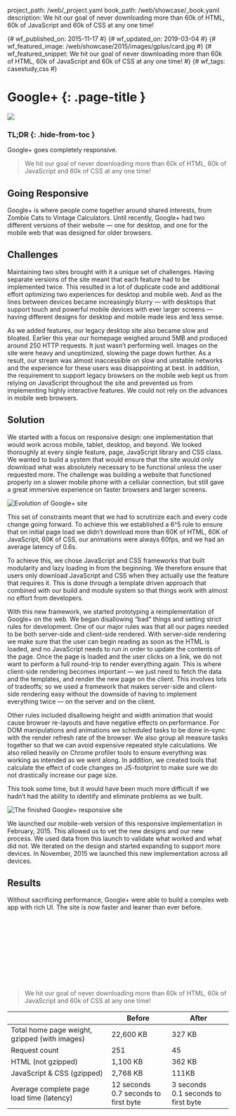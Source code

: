 project_path: /web/_project.yaml
book_path: /web/showcase/_book.yaml
description: We hit our goal of never downloading more than 60k of HTML, 60k of JavaScript and 60k of CSS at any one time!

{# wf_published_on: 2015-11-17 #}
{# wf_updated_on: 2019-03-04 #}
{# wf_featured_image: /web/showcase/2015/images/gplus/card.jpg #}
{# wf_featured_snippet: We hit our goal of never downloading more than 60k of HTML, 60k of JavaScript and 60k of CSS at any one time! #}
{# wf_tags: casestudy,css #}

# Google+ {: .page-title }

<img src="images/gplus/main.png" class="attempt-right">

### TL;DR {: .hide-from-toc }

Google+ goes completely responsive.

> We hit our goal of never downloading more than 60k of HTML, 60k of
> JavaScript and 60k of CSS at any one time!

## Going Responsive

Google+ is where people come together around shared interests, from
Zombie Cats to Vintage Calculators. Until recently,
Google+ had two different versions of their website &mdash; one for desktop,
and one for the mobile web that was designed for older browsers.

## Challenges

Maintaining two sites brought with it a unique set of challenges. Having
separate versions of the site meant that each feature had to be implemented
twice. This resulted in a lot of duplicate code and additional effort optimizing
two experiences for desktop and mobile web. And as the lines between devices
became increasingly blurry &mdash; with desktops that support touch and
powerful mobile devices with ever larger screens &mdash; having different
designs for desktop and mobile made less and less sense.

As we added features, our legacy desktop site also became slow and bloated.
Earlier this year our homepage weighed around 5MB and produced around 250 HTTP
requests. It just wasn’t performing well. Images on the site were heavy and
unoptimized, slowing the page down further. As a result, our stream was almost
inaccessible on slow and unstable networks and the experience for these users
was disappointing at best. In addition, the requirement to support legacy
browsers on the mobile web kept us from relying on JavaScript throughout the
site and prevented us from implementing highly interactive features. We
could not rely on the advances in mobile web browsers.

## Solution

We started with a focus on responsive design: one implementation that would
work across mobile, tablet, desktop, and beyond. We looked thoroughly at every
single feature, page, JavaScript library and CSS class. We wanted to build a
system that would ensure that the site would only download what was absolutely
necessary to be functional unless the user requested more. The challenge was
building a website that functioned properly on a slower mobile phone with a
cellular connection, but still gave a great immersive experience on faster
browsers and larger screens.

<img src="images/gplus/timeline.jpg" alt="Evolution of Google+ site">

This set of constraints meant that we had to scrutinize each and every code
change going forward. To achieve this we established a 6^5 rule to ensure that
on initial page load we didn’t download more than 60K of HTML, 60K of
JavaScript, 60K of CSS, our animations were always 60fps, and we had an average
latency of 0.6s.

To achieve this, we chose JavaScript and CSS frameworks that built modularity
and lazy loading in from the beginning. We therefore ensure that users only
download JavaScript and CSS when they actually use the feature that requires it.
This is done through a template driven approach that combined with our build and
module system so that things work with almost no effort from developers.

With this new framework, we started prototyping a reimplementation of Google+ on
the web. We began disallowing “bad” things and setting strict rules for
development. One of our major rules was that all our pages needed to be both
server-side and client-side rendered. With server-side rendering we make sure
that the user can begin reading as soon as the HTML is loaded, and no
JavaScript needs to run in order to update the contents of the page. Once the
page is loaded and the user clicks on a link, we do not want to perform a full
round-trip to render everything again. This is where client-side rendering
becomes important &mdash; we just need to fetch the data and the templates,
and render the new page on the client. This involves lots of tradeoffs; so we
used a framework that makes server-side and client-side rendering easy without
the downside of having to implement everything twice &mdash; on the server
and on the client.

Other rules included disallowing height and width animation that would cause
browser re-layouts and have negative effects on performance. For DOM
manipulations and animations we scheduled tasks to be done in-sync with the
render refresh rate of the browser. We also group all measure tasks together
so that we can avoid expensive repeated style calculations. We also relied
heavily on Chrome profiler tools to ensure everything was working as intended
as we went along. In addition, we created tools that calculate the effect of
code changes on JS-footprint to make sure we do not drastically increase
our page size.

This took some time, but it would have been much more difficult if we hadn’t
had the ability to identify and eliminate problems as we built.

<img src="images/gplus/after.jpg" alt="The finished Google+ responsive site">

We launched our mobile-web version of this responsive implementation in
February, 2015. This allowed us to vet the new designs and our new process.
We used data from this launch to validate what worked and what did not. We
iterated on the design and started expanding to support more devices. In
November, 2015 we launched this new implementation across all devices.

## Results

Without sacrificing performance, Google+ were able to build a complex web app
with rich UI. The site is now faster and leaner than ever before.

<div class="video-wrapper-full-width">
  <iframe class="devsite-embedded-youtube-video" data-video-id="MaQcCQQTs6E"
          data-autohide="1" data-showinfo="0" frameborder="0" allowfullscreen>
  </iframe>
</div>

> We hit our goal of never downloading more than 60k of HTML, 60k of
> JavaScript and 60k of CSS at any one time!

<table class="">
  <thead>
    <tr>
      <th></th>
      <th>Before</th>
      <th>After</th>
    </tr>
  </thead>
  <tbody>
    <tr>
      <td>Total home page weight, gzipped (with images)</td>
      <td>22,600 KB</td>
      <td>327 KB</td>
    </tr>
    <tr>
      <td>Request count</td>
      <td>251</td>
      <td>45</td>
    </tr>
    <tr>
      <td>HTML (not gzipped)</td>
      <td>1,100 KB</td>
      <td>362 KB</td>
    </tr>
    <tr>
      <td>JavaScript &amp; CSS (gzipped)</td>
      <td>2,768 KB</td>
      <td>111KB</td>
    </tr>
    <tr>
      <td>Average complete page load time (latency)</td>
      <td>12 seconds<br>0.7 seconds to first byte</td>
      <td>3 seconds<br>0.1 seconds to first byte</td>
    </tr>
  </tbody>
</table>
